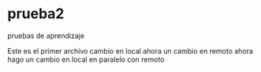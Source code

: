 # prueba2
pruebas de aprendizaje

Este es el primer archivo
cambio en local
ahora un cambio en remoto
ahora hago un cambio en local en paralelo con remoto
